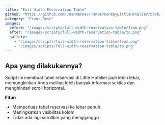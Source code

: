 ```yaml
---
title: "Full Width Reservation Table"
github: "https://github.com/JuanmanDev/TampermonkeyLittleHotelier/blob/main/frontdesk/fullWidthReservationTable.user.js"
category: "Front Desk"
images:
  before: "/images/scripts/full-width-reservation-table/from.png"
  after: "/images/scripts/full-width-reservation-table/to.png"
  gallery:
    - "/images/scripts/full-width-reservation-table/from.png"
    - "/images/scripts/full-width-reservation-table/to.png"
---
```


## Apa yang dilakukannya?

Script ini membuat tabel reservasi di Little Hotelier jauh lebih lebar, memungkinkan Anda melihat lebih banyak informasi sekilas dan menghindari scroll horizontal.

**Fitur:**
- Memperluas tabel reservasi ke lebar penuh
- Meningkatkan visibilitas kolom
- Tidak ada lagi scrollbar yang mengganggu
